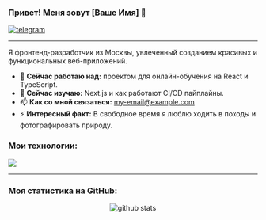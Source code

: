### Привет! Меня зовут [Ваше Имя] 👋

<p align="left">
  <a href="https://t.me/newWorld_close" target="blank"><img align="center" src="https://skillicons.dev/icons?i=telegram" alt="telegram" /></a>
</p>

---

Я фронтенд-разработчик из Москвы, увлеченный созданием красивых и функциональных веб-приложений.

- 🔭 **Сейчас работаю над:** проектом для онлайн-обучения на React и TypeScript.
- 🌱 **Сейчас изучаю:** Next.js и как работают CI/CD пайплайны.
- 📫 **Как со мной связаться:** [my-email@example.com](mailto:my-email@example.com)
- ⚡ **Интересный факт:** В свободное время я люблю ходить в походы и фотографировать природу.

### Мои технологии:

<p align="left">
  <a href="https://skillicons.dev" target="_blank">
    <img src="https://skillicons.dev/icons?i=html,css,js,ts,react,redux,nodejs,git" />
  </a>
</p>

---
### Моя статистика на GitHub:

<p align="center">
  <img src="https://github-readme-stats.vercel.app/api?username=jinxpurplerose&show_icons=true&theme=radical" alt="github stats" />
</p>
